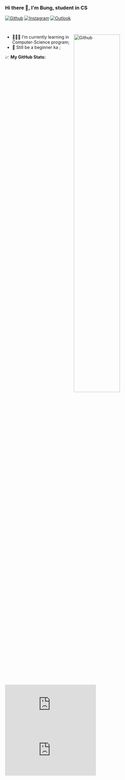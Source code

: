 ### Hi there 👋, I'm Bung, student in CS

[![Github](https://img.shields.io/badge/-Github-000?style=flat&logo=Github&logoColor=white)](https://github.com/bbbung)
[![Instagram](https://img.shields.io/badge/-Instagram-c13584?style=flat&labelColor=c13584&logo=instagram&logoColor=white)](https://www.instagram.com/bbbung_m/)
[![Outlook](https://img.shields.io/badge/-Outlook-0078D4?style=flat&logo=Microsoft-Outlook&logoColor=white)](mailto:kanyapat.mekv@kmutt.ac.th)

&nbsp;

<img width="55%" align="right" alt="Github" src="https://raw.githubusercontent.com/onimur/.github/master/.resources/git-header.svg" />

- 👨🏽‍💻 I’m currently learning in Computer-Science program;
- 🌱 Still be a beginner ka ; 


📈 <b>My GitHub Stats:<b>

[![My Stats](https://github-stats-evirunurm.vercel.app/api/stats.js?username=bbbung)](https://github.com/bbbung/github-stats)<img class="separator" width="15" height="15" src="https://upload.wikimedia.org/wikipedia/commons/thumb/8/89/HD_transparent_picture.png/1280px-HD_transparent_picture.png">[![My Languages](https://github-stats-bbbung.vercel.app/api/languages.js?username=bbbung)](https://github.com/bbbung/github-stats)

